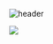 ![header](https://capsule-render.vercel.app/api?type=venom&color=ffc1cc&height=300&section=header&text=Jeongah%20Lee&fontSize=90&fontColor=fc8eac)



<img src="https://img.shields.io/badge/Java-007396?style=flat&logo=Java&logoColor=white"/></a>

